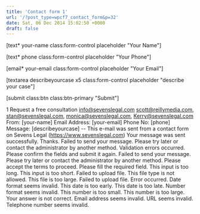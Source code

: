 ```yaml
---
title: 'Contact form 1'
url: '/?post_type=wpcf7_contact_form&p=32'
date: Sat, 06 Dec 2014 15:02:50 +0000
draft: false
---
```


\[text\* your-name class:form-control placeholder "Your Name"\]

\[text\* phone class:form-control placeholder "Your Phone"\]

\[email\* your-email class:form-control placeholder "Your Email"\]

\[textarea describeyourcase x5 class:form-control placeholder "describe your case"\]

\[submit class:btn class:btn-primary "Submit"\]

1 Request a free consultation info@sevenslegal.com scott@reillymedia.com, stan@sevenslegal.com, monica@sevenslegal.com, Kerry@sevenslegal.com From: \[your-name\] Email Address: \[your-email\] Phone No: \[phone\] Message: \[describeyourcase\] -- This e-mail was sent from a contact form on Sevens Legal (https://www.sevenslegal.com) Your message was sent successfully. Thanks. Failed to send your message. Please try later or contact the administrator by another method. Validation errors occurred. Please confirm the fields and submit it again. Failed to send your message. Please try later or contact the administrator by another method. Please accept the terms to proceed. Please fill the required field. This input is too long. This input is too short. Failed to upload file. This file type is not allowed. This file is too large. Failed to upload file. Error occurred. Date format seems invalid. This date is too early. This date is too late. Number format seems invalid. This number is too small. This number is too large. Your answer is not correct. Email address seems invalid. URL seems invalid. Telephone number seems invalid.